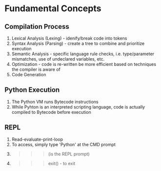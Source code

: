 # Fundamental Concepts

## Compilation Process

1. Lexical Analysis (Lexing) - idenify/break code into tokens
2. Syntax Analysis (Parsing) - create a tree to combine and prioritize execution
3. Semantic Analysis - specific language rule checks, i.e. type/parameter mismatches, use of undeclared variables, etc.
4. Optimization - code is re-written be more efficient based on techniques the compiler is aware of
5. Code Generation

## Python Execution

1. The Python VM runs Bytecode instructions
2. While Pyhton is an interpreted scripting language, code is actually compiled to Bytecode before execution

## REPL

1. Read-evaluate-print-loop
2. To access, simply type 'Python' at the CMD prompt
3. >>> (is the REPL prompt)
4. >>> exit() - to exit